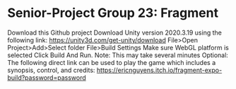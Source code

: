 # Senior-Project Group 23: Fragment
Download this Github project
Download Unity version 2020.3.19 using the following link: https://unity3d.com/get-unity/download
File>Open Project>Add>Select folder
File>Build Settings
Make sure WebGL platform is selected
Click Build And Run. Note: This may take several minutes
Optional: The following direct link can be used to play the game which includes a synopsis, control, and credits: https://ericnguyens.itch.io/fragment-expo-build?password=password
